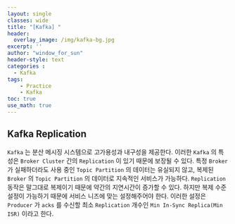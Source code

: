 ```yaml
--- 
layout: single
classes: wide
title: "[Kafka] "
header:
  overlay_image: /img/kafka-bg.jpg
excerpt: ''
author: "window_for_sun"
header-style: text
categories :
  - Kafka
tags:
    - Practice
    - Kafka
toc: true
use_math: true
---
```



## Kafka Replication
`Kafka` 는 분산 메시징 시스템으로 고가용성과 내구성을 제공한다. 
이러한 `Kafka` 의 특성은 `Broker Cluster` 간의 `Replication` 이 있기 때문에 보장될 수 있다. 
특정 `Broker` 가 실패하더라도 사용 중인 `Topic Partition` 의 데이터는 유실되지 않고, 
복제된 `Broker` 의 `Topic Partition` 의 데이터로 지속적인 서비스가 가능하다. 
`Replication` 동작은 말그대로 복제이기 때문에 약간의 지연시간이 증가할 수 있다. 
하지만 복제 수준 설정이 가능하기 때문에 서비스 니즈에 맞는 설정해주어야 한다. 
이러한 설정은 `Producer` 가 `acks` 를 수신할 최소 `Replication` 개수인 `Min In-Sync Replica(Min ISR)` 이라고 한다.  


